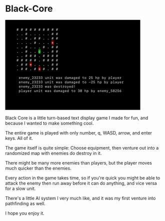 # Black-Core
![alt text](https://github.com/FriedLongJohns/Black-COre/blob/main/prev.png?raw=true)

Black Core is a little turn-based text display game I made for fun, and because I wanted to make something cool.

The entire game is played with only number, q, WASD, arrow, and enter keys. All of it.

The game itself is quite simple: Choose equipment, then venture out into a randomized map with enemies do destroy in it.

There might be many more enemies than players, but the player moves much quicker than the enemies.

Every action in the game takes time, so if you're quick you might be able to attack the enemy then run away before it can do anything, and vice versa for a slow unit.

There's a little AI system I very much like, and it was my first venture into pathfinding as well.

I hope you enjoy it.
